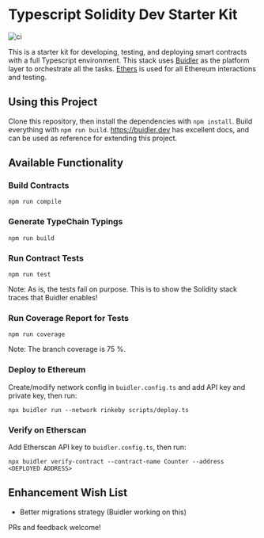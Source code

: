 # Typescript Solidity Dev Starter Kit

![ci](https://github.com/catsoap/typescript-solidity-dev-starter-kit/workflows/ci/badge.svg)

This is a starter kit for developing, testing, and deploying smart contracts with a full Typescript environment. This stack uses [Buidler](https://buidler.dev) as the platform layer to orchestrate all the tasks. [Ethers](https://docs.ethers.io/ethers.js/html/index.html) is used for all Ethereum interactions and testing.

## Using this Project

Clone this repository, then install the dependencies with `npm install`. Build everything with `npm run build`. https://buidler.dev has excellent docs, and can be used as reference for extending this project.

## Available Functionality

### Build Contracts

`npm run compile`

### Generate TypeChain Typings

`npm run build`

### Run Contract Tests

`npm run test`

Note: As is, the tests fail on purpose. This is to show the Solidity stack traces that Buidler enables!

### Run Coverage Report for Tests

`npm run coverage`

Note: The branch coverage is 75 %.

### Deploy to Ethereum

Create/modify network config in `buidler.config.ts` and add API key and private key, then run:

`npx buidler run --network rinkeby scripts/deploy.ts`

### Verify on Etherscan

Add Etherscan API key to `buidler.config.ts`, then run:

`npx buidler verify-contract --contract-name Counter --address <DEPLOYED ADDRESS>`

## Enhancement Wish List

- Better migrations strategy (Buidler working on this)

PRs and feedback welcome!
